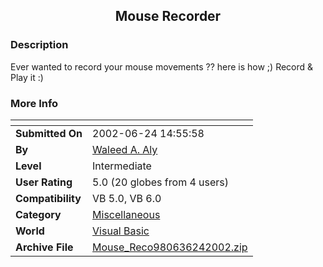 ﻿<div align="center">

## Mouse Recorder


</div>

### Description

Ever wanted to record your mouse movements ?? here is how ;) Record & Play it :)
 
### More Info
 


<span>             |<span>
---                |---
**Submitted On**   |2002-06-24 14:55:58
**By**             |[Waleed A\. Aly](https://github.com/Planet-Source-Code/PSCIndex/blob/master/ByAuthor/waleed-a-aly.md)
**Level**          |Intermediate
**User Rating**    |5.0 (20 globes from 4 users)
**Compatibility**  |VB 5\.0, VB 6\.0
**Category**       |[Miscellaneous](https://github.com/Planet-Source-Code/PSCIndex/blob/master/ByCategory/miscellaneous__1-1.md)
**World**          |[Visual Basic](https://github.com/Planet-Source-Code/PSCIndex/blob/master/ByWorld/visual-basic.md)
**Archive File**   |[Mouse\_Reco980636242002\.zip](https://github.com/Planet-Source-Code/waleed-a-aly-mouse-recorder__1-36188/archive/master.zip)








